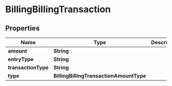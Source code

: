 

# BillingBillingTransaction


## Properties

| Name | Type | Description | Notes |
|------------ | ------------- | ------------- | -------------|
|**amount** | **String** |  |  [optional] |
|**entryType** | **String** |  |  [optional] |
|**transactionType** | **String** |  |  [optional] |
|**type** | **BillingBillingTransactionAmountType** |  |  [optional] |



